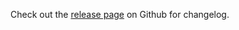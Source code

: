 Check out the [release page](https://github.com/dbt-labs/dbt-project-evaluator/releases) on Github for changelog.
